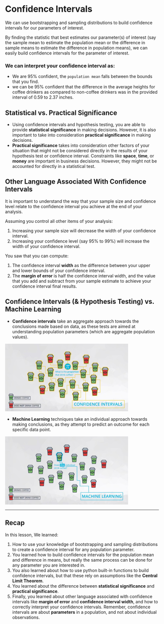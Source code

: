 # Confidence Intervals

We can use bootstrapping and sampling distributions to build confidence intervals for our parameters of interest.

By finding the statistic that best estimates our parameter(s) of interest (say the sample mean to estimate the population mean or the difference in sample means to estimate the difference in population means), we can easily build confidence intervals for the parameter of interest.


### We can interpret your confidence interval as:
- We are 95% confident, the `population mean` falls between the bounds that you find.
- we can be 95% confident that the difference in the average heights for coffee drinkers as compared to non-coffee drinkers was in the provided interval of 0.59 to 2.37 inches.




## Statistical vs. Practical Significance

- Using confidence intervals and hypothesis testing, you are able to provide **statistical significance** in making decisions. However, it is also important to take into consideration **practical significance** in making decisions.
- **Practical significance** takes into consideration other factors of your situation that might not be considered directly in the results of your hypothesis test or confidence interval. Constraints like **space**, **time**, or **money** are important in business decisions. However, they might not be accounted for directly in a statistical test.



## Other Language Associated With Confidence Intervals

It is important to understand the way that your sample size and confidence level relate to the confidence interval you achieve at the end of your analysis.

Assuming you control all other items of your analysis:

1. Increasing your sample size will decrease the width of your confidence interval.
2. Increasing your confidence level (say 95% to 99%) will increase the width of your confidence interval.

You saw that you can compute:

1. The confidence interval **width** as the difference between your upper and lower bounds of your confidence interval.
2. The **margin of error** is half the confidence interval width, and the value that you add and subtract from your sample estimate to achieve your confidence interval final results.



## Confidence Intervals (& Hypothesis Testing) vs. Machine Learning

- **Confidence intervals** take an aggregate approach towards the conclusions made based on data, as these tests are aimed at understanding population parameters (which are aggregate population values).

<img src='ci.jpg' alt="Confidence Intervals" width="80%;"/>

- **Machine Learning** techniques take an individual approach towards making conclusions, as they attempt to predict an outcome for each specific data point.

<img src='ml.jpg' alt="Machine Learning" width="80%;"/>


---
## Recap

In this lesson, We learned:

1. How to use your knowledge of bootstrapping and sampling distributions to create a confidence interval for any population parameter.
2. You learned how to build confidence intervals for the population mean and difference in means, but really the same process can be done for any parameter you are interested in.
3. You also learned about how to use python built-in functions to build confidence intervals, but that these rely on assumptions like the **Central Limit Theorem**.
4. You learned about the difference between **statistical significance** and **practical significance**.
5. Finally, you learned about other language associated with confidence intervals like **margin of error** and **confidence interval width**, and how to correctly interpret your confidence intervals. Remember, confidence intervals are about **parameters** in a population, and not about individual observations.
